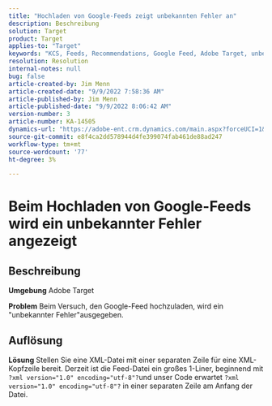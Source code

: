 ```yaml
---
title: "Hochladen von Google-Feeds zeigt unbekannten Fehler an"
description: Beschreibung
solution: Target
product: Target
applies-to: "Target"
keywords: "KCS, Feeds, Recommendations, Google Feed, Adobe Target, unbekannter Fehler"
resolution: Resolution
internal-notes: null
bug: false
article-created-by: Jim Menn
article-created-date: "9/9/2022 7:58:36 AM"
article-published-by: Jim Menn
article-published-date: "9/9/2022 8:06:42 AM"
version-number: 3
article-number: KA-14505
dynamics-url: "https://adobe-ent.crm.dynamics.com/main.aspx?forceUCI=1&pagetype=entityrecord&etn=knowledgearticle&id=c9c8642f-1530-ed11-9db1-0022480866ad"
source-git-commit: e8f4ca2dd578944d4fe399074fab461de88ad247
workflow-type: tm+mt
source-wordcount: '77'
ht-degree: 3%

---
```


# Beim Hochladen von Google-Feeds wird ein unbekannter Fehler angezeigt

## Beschreibung


<b>Umgebung</b>
Adobe Target

<b>Problem</b>
Beim Versuch, den Google-Feed hochzuladen, wird ein &quot;unbekannter Fehler&quot;ausgegeben.


## Auflösung


<b>Lösung</b>
Stellen Sie eine XML-Datei mit einer separaten Zeile für eine XML-Kopfzeile bereit.
Derzeit ist die Feed-Datei ein großes 1-Liner, beginnend mit `?xml version="1.0" encoding="utf-8"?`und unser Code erwartet `?xml version="1.0" encoding="utf-8"?` in einer separaten Zeile am Anfang der Datei.

